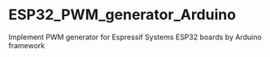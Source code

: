 # ESP32_PWM_generator_Arduino
Implement PWM generator for Espressif Systems ESP32 boards by Arduino framework 
